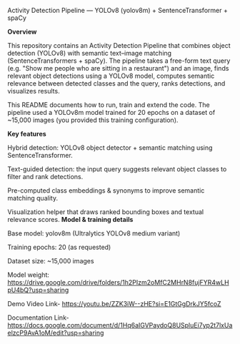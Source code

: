 Activity Detection Pipeline — YOLOv8 (yolov8m) + SentenceTransformer + spaCy

**Overview**

This repository contains an Activity Detection Pipeline that combines object detection (YOLOv8) with semantic text–image matching (SentenceTransformers + spaCy). The pipeline takes a free-form text query (e.g. "Show me people who are sitting in a restaurant") and an image, finds relevant object detections using a YOLOv8 model, computes semantic relevance between detected classes and the query, ranks detections, and visualizes results.

This README documents how to run, train and extend the code. The pipeline used a YOLOv8m model trained for 20 epochs on a dataset of ~15,000 images (you provided this training configuration).

**Key features**

Hybrid detection: YOLOv8 object detector + semantic matching using SentenceTransformer.

Text-guided detection: the input query suggests relevant object classes to filter and rank detections.

Pre-computed class embeddings & synonyms to improve semantic matching quality.

Visualization helper that draws ranked bounding boxes and textual relevance scores.
**Model & training details**

Base model: yolov8m (Ultralytics YOLOv8 medium variant)

Training epochs: 20 (as requested)

Dataset size: ~15,000 images

Model weight: https://drive.google.com/drive/folders/1h2PIzm2oMfC2MHrN8fujFYR4wLHpU4bQ?usp=sharing

Demo Video Link- https://youtu.be/ZZK3iW--zHE?si=E1GtGgDrkJY5fcoZ

Documentation Link- https://docs.google.com/document/d/1Hq6aIGVPaydoQ8USpluEi7yp2t7lxUaelzcP9AvA1oM/edit?usp=sharing

